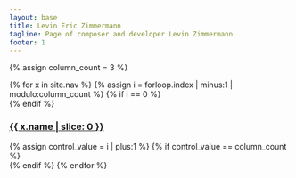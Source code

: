 ```yaml
---
layout: base
title: Levin Eric Zimmermann
tagline: Page of composer and developer Levin Zimmermann
footer: 1
---
```


{% assign column_count = 3 %}

<div class="container">
{% for x in site.nav %}
  {% assign i = forloop.index | minus:1 | modulo:column_count %}
  {% if i == 0 %}
    <div class="row index-row">
  {% endif %}
    <div class="col">
        <h3><a class="fill-div" href="{{ x.link }}">{{ x.name | slice: 0 }}</a></h3>
    </div>
  {% assign control_value = i | plus:1 %}
  {% if control_value == column_count %}
    </div>
  {% endif %}
{% endfor %}
</div>

<h1 style="visibility: hidden;">Levin Eric Zimmermann</h1>
